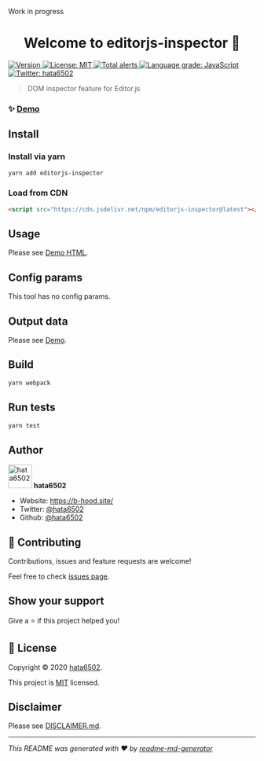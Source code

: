 Work in progress

<h1 align="center">Welcome to editorjs-inspector 👋</h1>
<p>
  <a href="https://www.npmjs.com/package/editorjs-inspector" target="_blank">
    <img alt="Version" src="https://img.shields.io/npm/v/editorjs-inspector.svg">
  </a>
  <a href="#" target="_blank">
    <img alt="License: MIT" src="https://img.shields.io/badge/License-MIT-yellow.svg" />
  </a>
  <a href="https://lgtm.com/projects/g/hata6502/editorjs-inspector/alerts/">
    <img alt="Total alerts" src="https://img.shields.io/lgtm/alerts/g/hata6502/editorjs-inspector.svg?logo=lgtm&logoWidth=18"/>
  </a>
  <a href="https://lgtm.com/projects/g/hata6502/editorjs-inspector/context:javascript">
    <img alt="Language grade: JavaScript" src="https://img.shields.io/lgtm/grade/javascript/g/hata6502/editorjs-inspector.svg?logo=lgtm&logoWidth=18"/>
  </a>
  <a href="https://twitter.com/hata6502" target="_blank">
    <img alt="Twitter: hata6502" src="https://img.shields.io/twitter/follow/hata6502.svg?style=social" />
  </a>
</p>

> DOM inspector feature for Editor.js

### ✨ [Demo](https://hata6502.github.io/editorjs-inspector/)

## Install

### Install via yarn

```sh
yarn add editorjs-inspector
```

### Load from CDN

```html
<script src="https://cdn.jsdelivr.net/npm/editorjs-inspector@latest"></script>
```

## Usage

Please see [Demo HTML](https://github.com/hata6502/editorjs-inspector/blob/master/docs/index.html).

## Config params

This tool has no config params.

## Output data

Please see [Demo](https://hata6502.github.io/editorjs-inspector/).

## Build

```sh
yarn webpack
```

## Run tests

```sh
yarn test
```

## Author

<img alt="hata6502" src="https://avatars.githubusercontent.com/hata6502" width="48" /> **hata6502**

- Website: https://b-hood.site/
- Twitter: [@hata6502](https://twitter.com/hata6502)
- Github: [@hata6502](https://github.com/hata6502)

## 🤝 Contributing

Contributions, issues and feature requests are welcome!

Feel free to check [issues page](https://github.com/hata6502/editorjs-inspector/issues).

## Show your support

Give a ⭐️ if this project helped you!

## 📝 License

Copyright © 2020 [hata6502](https://github.com/hata6502).

This project is [MIT](https://github.com/hata6502/editorjs-inspector/blob/master/LICENSE) licensed.

## Disclaimer

Please see [DISCLAIMER.md](https://github.com/hata6502/editorjs-inspector/blob/master/DISCLAIMER.md).

---

_This README was generated with ❤️ by [readme-md-generator](https://github.com/kefranabg/readme-md-generator)_
